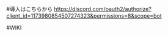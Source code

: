 #導入はこちらから
https://discord.com/oauth2/authorize?client_id=1173980854507274323&permissions=8&scope=bot

#WIKI
